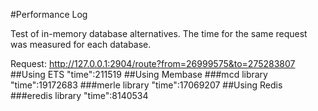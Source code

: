 #Performance Log

Test of in-memory database alternatives. The time for the same request was measured for each database.

Request: http://127.0.0.1:2904/route?from=26999575&to=275283807
##Using ETS
"time":211519
##Using Membase
###mcd library
"time":19172683
###merle library
"time":17069207
##Using Redis
###eredis library
"time":8140534
